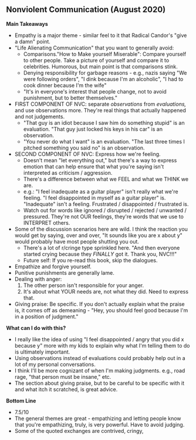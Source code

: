 ## Nonviolent Communication (August 2020)

**Main Takeaways**
 - Empathy is a major theme - similar feel to it that Radical Candor's "give a damn" point.
 - "Life Alienating Communication" that you want to generally avoid:
	- Comparisons."How to Make yourself Miserable": Compare yourself to other people. Take a picture of yourself and compare it to celebrities. Humorous, but main point is that comparisons stink.
	- Denying responsibility for garbage reasons - e.g., nazis saying "We were following orders", "I dink because I'm an alcoholic", "I had to cook dinner because I'm the wife"
	- "It's in everyone's interest that people change, not to avoid punishment, but to better themselves."
 - FIRST COMPONENT OF NVC:  separate *observations* from *evaluations,* and use observations more. They're real things that actually happened and not judgements.
	- "That guy is an idiot because I saw him do something stupid" is an evaluation. "That guy just locked his keys in his car" is an observation.
	- "You never do what I want" is an evaluation. "The last three times I pitched something you said no" is an observation.
 - SECOND COMPONENT OF NVC: Express how we're feeling.
	- Doesn't mean "let everything out," but there's a way to express emotion that can help ensure that what you're saying isn't interpreted as criticism / aggression.
	- There's a difference between what we FEEL and what we THINK we are.
	- e.g.: "I feel inadequate as a guitar player" isn't really what we're feeling. "I feel disappointed in myself as a guitar player" is. "Inadequate" isn't a feeling. Frustrated / disappointed / frustrated is.
	- Watch out for words like ignored / disrupted / rejected / unwanted / pressured. They're not OUR feelings, they're words that we use to INTERPRET others.
 - Some of the discussion scenarios here are wild. I think the reaction you would get by saying, over and over, "It sounds like you are x about y" would probably have most people shutting you out.
	- There's a lot of r/cringe type sprinkled here. "And then everyone started crying because they *FINALLY* got it. Thank you, NVC!!!"
	- Future self: If you re-read this book, skip the dialogues.
 - Empathize and forgive yourself.
 - Punitive punishments are generally lame.
 - Dealing with anger:
	 1. The other person isn't responsible for your anger.
	 2. It's about what YOUR needs are, not what they did. Need to express that.
 - Giving praise: Be specific. If you don't actually explain what the praise is, it comes off as demeaning - "Hey, you should feel good because I'm in a position of judgment."

**What can I do with this?**
 - I really like the idea of using "I feel disappointed / angry that you did x because y" more with my kids to explain why what I'm telling them to do is ultimately important.
 - Using observations instead of evaluations could probably help out in a lot of my personal conversations.
 - I think I'll be more cognizant of when I'm making judgments. e.g., road rage, "that person must be insane," etc.
 - The section about giving praise, but to be careful to be specific with it and what itch it scratched, is great advice.

**Bottom Line**
 - 7.5/10
 - The general themes are great - empathizing and letting people know that you're empathizing, truly, is very powerful. Have to avoid judging.
 - Some of the quoted exchanges are contrived, cringy, 
<!--stackedit_data:
eyJoaXN0b3J5IjpbNzY3NDM5NzcwLDE5MTc5NDg5MTQsLTc2MT
MxMTIzOCwtMTA0NDE0NTIzOCw0MTA5MDExMjUsMTUzOTI5NTQ3
M119
-->
